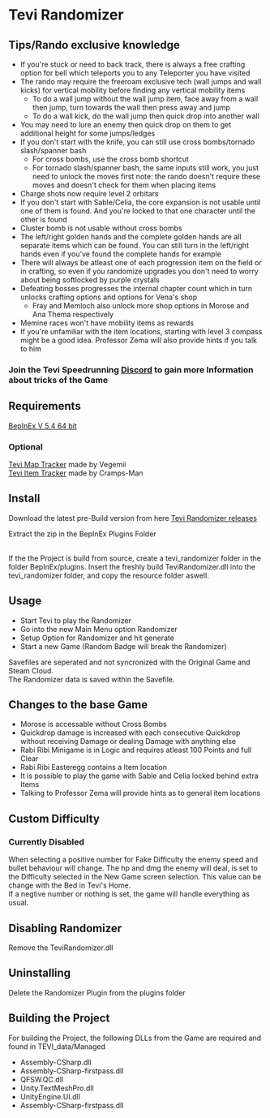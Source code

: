 # Tevi Randomizer

## Tips/Rando exclusive knowledge
+ If you're stuck or need to back track, there is always a free crafting option for bell which teleports you to any Teleporter you have visited
+ The rando may require the freeroam exclusive tech (wall jumps and wall kicks) for vertical mobility before finding any vertical mobility items
  + To do a wall jump without the wall jump item, face away from a wall then jump, turn towards the wall then press away and jump
  + To do a wall kick, do the wall jump then quick drop into another wall
+ You may need to lure an enemy then quick drop on them to get additional height for some jumps/ledges
+ If you don't start with the knife, you can still use cross bombs/tornado slash/spanner bash
  + For cross bombs, use the cross bomb shortcut
  + For tornado slash/spanner bash, the same inputs still work, you just need to unlock the moves first
    note: the rando doesn't require these moves and doesn't check for them when placing items
+ Charge shots now require level 2 orbitars
+ If you don't start with Sable/Celia, the core expansion is not usable until one of them is found. And you're locked to that one character until the other is found
+ Cluster bomb is not usable without cross bombs
+ The left/right golden hands and the complete golden hands are all separate items which can be found. You can still turn in the left/right hands even if you've found the complete hands for example
+ There will always be atleast one of each progression item on the field or in crafting, so even if you randomize upgrades you don't need to worry about being softlocked by purple crystals
+ Defeating bosses progresses the internal chapter count which in turn unlocks crafting options and options for Vena's shop
  + Fray and Memloch also unlock more shop options in Morose and Ana Thema respectively
+ Memine races won't have mobility items as rewards
+ If you're unfamiliar with the item locations, starting with level 3 compass might be a good idea. Professor Zema will also provide hints if you talk to him

### Join the Tevi Speedrunning [Discord](https://discord.gg/e4SW6AaBuj) to gain more Information about tricks of the Game

## Requirements

[BepInEx V 5.4 64 bit](https://docs.bepinex.dev/articles/user_guide/installation/index.html#tabpanel_bHGHmlrG6S_tabid-win)<br>

### Optional
[Tevi Map Tracker](https://github.com/vegemii/Tevi-Tracker/releases) made by Vegemii <br>
[Tevi Item Tracker](https://github.com/cramps-man/tevi-rando-progression-ui) made by Cramps-Man
 

## Install
Download the latest pre-Build version from here [Tevi Randomizer releases](https://github.com/BlackSoulKnight/Tevi_Randomizer/releases)<br>

Extract the zip in the BepInEx Plugins Folder<br><br>

If the the Project is build from source, create a tevi_randomizer folder in the folder BepInEx/plugins.
Insert the freshly build TeviRandomizer.dll into the tevi_randomizer folder, and copy the resource folder aswell.

## Usage
+ Start Tevi to play the Randomizer
+ Go into the new Main Menu option Randomizer
+ Setup Option for Randomizer and hit generate
+ Start a new Game (Random Badge will break the Randomizer)
  
Savefiles are seperated and not syncronized with the Original Game and Steam Cloud. <br>
The Randomizer data is saved within the Savefile.

## Changes to the base Game
+ Morose is accessable without Cross Bombs
+ Quickdrop damage is increased with each consecutive Quickdrop without receiving Damage or dealing Damage with anything else
+ Rabi Ribi Minigame is in Logic and requires atleast 100 Points and full Clear
+ Rabi Ribi Easteregg contains a Item location
+ It is possible to play the game with Sable and Celia locked behind extra Items
+ Talking to Professor Zema will provide hints as to general item locations

## Custom Difficulty
### Currently Disabled 
When selecting a positive number for Fake Difficulty the enemy speed and bullet behaviour will change.
The hp and dmg the enemy will deal, is set to the Difficulty selected in the New Game screen selection.
This value can be change with the Bed in Tevi's Home.<br>
If a negtive number or nothing is set, the game will handle everything as usual.

## Disabling Randomizer
Remove the TeviRandomizer.dll

## Uninstalling
Delete the Randomizer Plugin from the plugins folder


## Building the Project

For building the Project, the following DLLs from the Game are required and found in TEVI_data/Managed
+ Assembly-CSharp.dll
+ Assembly-CSharp-firstpass.dll
+ QFSW.QC.dll
+ Unity.TextMeshPro.dll
+ UnityEngine.UI.dll
+ Assembly-CSharp-firstpass.dll

